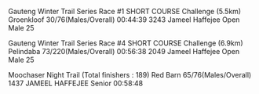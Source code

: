 Gauteng Winter Trail Series Race #1 SHORT COURSE Challenge (5.5km) Groenkloof 
30/76(Males/Overall) 00:44:39 3243 Jameel Haffejee Open Male 25

Gauteng Winter Trail Series Race #4 SHORT COURSE Challenge (6.9km) Pelindaba
73/220(Males/Overall) 00:56:38 2049 Jameel Haffejee Open Male 25

Moochaser Night Trail (Total finishers : 189) Red Barn
65/76(Males/Overall) 1437 JAMEEL HAFFEJEE Senior 00:58:48
